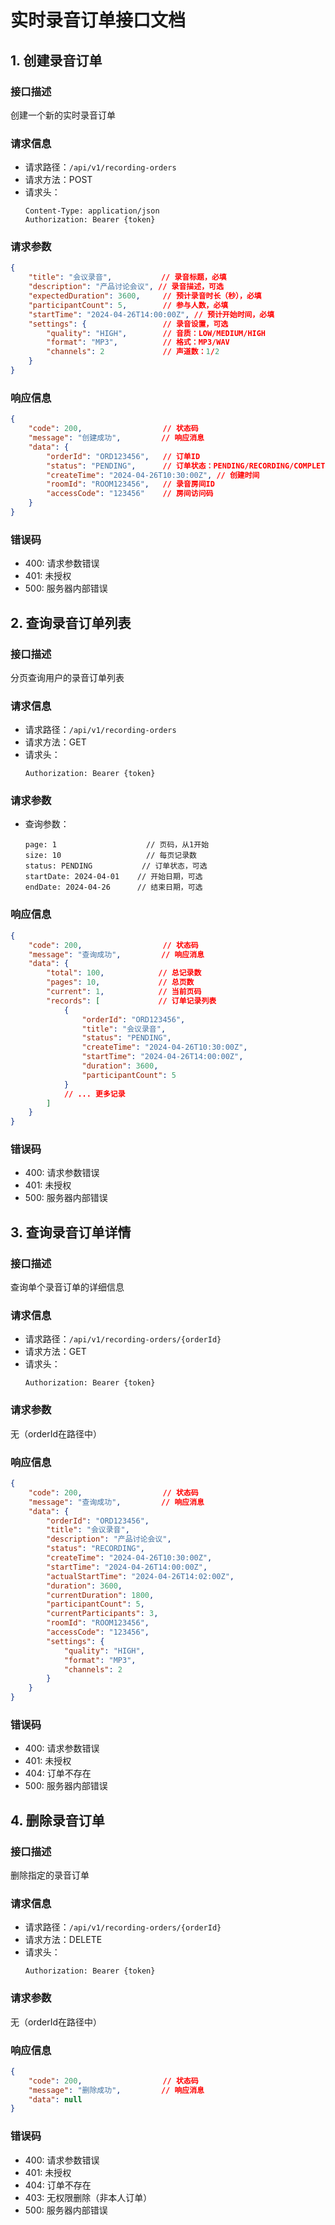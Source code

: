 # 实时录音订单接口文档

## 1. 创建录音订单

### 接口描述
创建一个新的实时录音订单

### 请求信息
- 请求路径：`/api/v1/recording-orders`
- 请求方法：POST
- 请求头：
  ```
  Content-Type: application/json
  Authorization: Bearer {token}
  ```

### 请求参数
```json
{
    "title": "会议录音",           // 录音标题，必填
    "description": "产品讨论会议", // 录音描述，可选
    "expectedDuration": 3600,     // 预计录音时长（秒），必填
    "participantCount": 5,        // 参与人数，必填
    "startTime": "2024-04-26T14:00:00Z", // 预计开始时间，必填
    "settings": {                 // 录音设置，可选
        "quality": "HIGH",        // 音质：LOW/MEDIUM/HIGH
        "format": "MP3",          // 格式：MP3/WAV
        "channels": 2             // 声道数：1/2
    }
}
```

### 响应信息
```json
{
    "code": 200,                  // 状态码
    "message": "创建成功",         // 响应消息
    "data": {
        "orderId": "ORD123456",   // 订单ID
        "status": "PENDING",      // 订单状态：PENDING/RECORDING/COMPLETED/CANCELLED
        "createTime": "2024-04-26T10:30:00Z", // 创建时间
        "roomId": "ROOM123456",   // 录音房间ID
        "accessCode": "123456"    // 房间访问码
    }
}
```

### 错误码
- 400: 请求参数错误
- 401: 未授权
- 500: 服务器内部错误

## 2. 查询录音订单列表

### 接口描述
分页查询用户的录音订单列表

### 请求信息
- 请求路径：`/api/v1/recording-orders`
- 请求方法：GET
- 请求头：
  ```
  Authorization: Bearer {token}
  ```

### 请求参数
- 查询参数：
  ```
  page: 1                    // 页码，从1开始
  size: 10                   // 每页记录数
  status: PENDING           // 订单状态，可选
  startDate: 2024-04-01    // 开始日期，可选
  endDate: 2024-04-26      // 结束日期，可选
  ```

### 响应信息
```json
{
    "code": 200,                  // 状态码
    "message": "查询成功",         // 响应消息
    "data": {
        "total": 100,            // 总记录数
        "pages": 10,             // 总页数
        "current": 1,            // 当前页码
        "records": [             // 订单记录列表
            {
                "orderId": "ORD123456",
                "title": "会议录音",
                "status": "PENDING",
                "createTime": "2024-04-26T10:30:00Z",
                "startTime": "2024-04-26T14:00:00Z",
                "duration": 3600,
                "participantCount": 5
            }
            // ... 更多记录
        ]
    }
}
```

### 错误码
- 400: 请求参数错误
- 401: 未授权
- 500: 服务器内部错误

## 3. 查询录音订单详情

### 接口描述
查询单个录音订单的详细信息

### 请求信息
- 请求路径：`/api/v1/recording-orders/{orderId}`
- 请求方法：GET
- 请求头：
  ```
  Authorization: Bearer {token}
  ```

### 请求参数
无（orderId在路径中）

### 响应信息
```json
{
    "code": 200,                  // 状态码
    "message": "查询成功",         // 响应消息
    "data": {
        "orderId": "ORD123456",
        "title": "会议录音",
        "description": "产品讨论会议",
        "status": "RECORDING",
        "createTime": "2024-04-26T10:30:00Z",
        "startTime": "2024-04-26T14:00:00Z",
        "actualStartTime": "2024-04-26T14:02:00Z",
        "duration": 3600,
        "currentDuration": 1800,
        "participantCount": 5,
        "currentParticipants": 3,
        "roomId": "ROOM123456",
        "accessCode": "123456",
        "settings": {
            "quality": "HIGH",
            "format": "MP3",
            "channels": 2
        }
    }
}
```

### 错误码
- 400: 请求参数错误
- 401: 未授权
- 404: 订单不存在
- 500: 服务器内部错误

## 4. 删除录音订单

### 接口描述
删除指定的录音订单

### 请求信息
- 请求路径：`/api/v1/recording-orders/{orderId}`
- 请求方法：DELETE
- 请求头：
  ```
  Authorization: Bearer {token}
  ```

### 请求参数
无（orderId在路径中）

### 响应信息
```json
{
    "code": 200,                  // 状态码
    "message": "删除成功",         // 响应消息
    "data": null
}
```

### 错误码
- 400: 请求参数错误
- 401: 未授权
- 404: 订单不存在
- 403: 无权限删除（非本人订单）
- 500: 服务器内部错误 